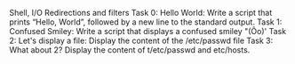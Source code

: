 Shell, I/O Redirections and filters
Task 0: 
Hello World: Write a script that prints “Hello, World”, followed by a new line to the standard output.
Task 1:
Confused Smiley: Write a script that displays a confused smiley "(Ôo)'
Task 2:
Let's display a file: Display the content of the /etc/passwd file
Task 3:
What about 2? Display the content of t/etc/passwd and etc/hosts. 

